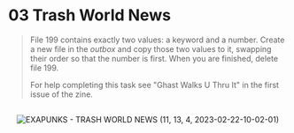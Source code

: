 # 03 Trash World News

> File 199 contains exactly two values: a keyword and a number. Create a new file in the _outbox_ and copy those two values to it, swapping their order so that the number is first. When you are finished, delete file 199.
>
> For help completing this task see "Ghast Walks U Thru It" in the first issue of the zine.

##

<div align="center">

![EXAPUNKS - TRASH WORLD NEWS (11, 13, 4, 2023-02-22-10-02-01)](https://user-images.githubusercontent.com/60892747/220574046-c936813e-a77c-4589-9d1f-58c8f55de6e7.gif)

</div>
